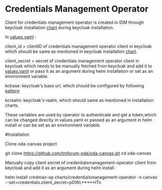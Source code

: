 # Credentials Management Operator

Client for credentials management operator is created in IDM through keycloak installation [chart](https://github.com/tmforum-oda/oda-canvas/blob/c5dc6d8c9a04a456941ba7ae10c9a8e6b51b1398/charts/canvas-oda/values.yaml#L114)  during keycloak installation. 

In [values.yaml](https://github.com/tmforum-oda/oda-canvas/blob/main/charts/credentialsmanagement-operator/values.yaml) :

  client_id = clientID of credentials management operator client in keycloak which should be same as mentioned in keycloak installation [chart](https://github.com/tmforum-oda/oda-canvas/blob/c5dc6d8c9a04a456941ba7ae10c9a8e6b51b1398/charts/canvas-oda/values.yaml#L114).
  
  client_secret =  secret of credentials management operator client in keycloak which needs to be manually fetched from keycloak and add it to [values.yaml](https://github.com/tmforum-oda/oda-canvas/blob/main/charts/credentialsmanagement-operator/values.yaml) or pass it as an argument during helm installation or set as an environment variable.

  kcbase: keycloak's base url, which should be configured by following [pattern](https://github.com/tmforum-oda/oda-canvas/blob/3d02df8f8680347c0df933c1f19b2e89ec00aee4/charts/credentialsmanagement-operator/values.yaml#L25C13-L25C121) 
  
  kcrealm: keycloak's realm, which should same as mentioned in installation charts.
  
These variables are used by operator to authenticate and get a token,which can be changed directly in values.yaml or passed as an argument in helm install or can be set as an environment variable.


#Installation

Clone oda-canvas project

git clone https://github.com/tmforum-oda/oda-canvas.git
cd oda-canvas


Manually copy client secret of credentialsmanagement-operator client from keycloak and add it as an argument during helm install :

helm install credman-op charts/credentialsmanagement-operator -n canvas --set=credentials.client_secret=pDWc*****ITn
